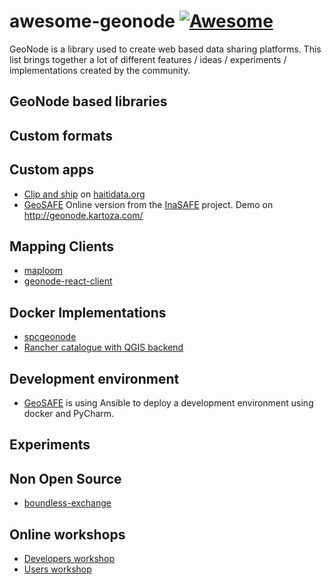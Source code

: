# awesome-geonode  [![Awesome](https://cdn.rawgit.com/sindresorhus/awesome/d7305f38d29fed78fa85652e3a63e154dd8e8829/media/badge.svg)](https://github.com/sindresorhus/awesome)

GeoNode is a library used to create web based data sharing platforms. This list brings together a lot of different features / ideas / experiments / implementations created by the community.

## GeoNode based libraries

## Custom formats

## Custom apps
 - [Clip and ship](https://github.com/HaitiData/haitidata) on [haitidata.org](http://haitidata.org/)
 - [GeoSAFE](https://github.com/kartoza/docker-geosafe) Online version from the [InaSAFE](http://inasafe.org) project. Demo on http://geonode.kartoza.com/

## Mapping Clients
 - [maploom](https://github.com/ROGUE-JCTD/django-maploom)
 - [geonode-react-client](https://github.com/GeoNode/geonode-client)

## Docker Implementations
 - [spcgeonode](https://github.com/olivierdalang/SPCgeonode)
 - [Rancher catalogue with QGIS backend](https://github.com/kartoza/kartoza-rancher-catalogue)

## Development environment
 - [GeoSAFE](https://github.com/kartoza/docker-geosafe) is using Ansible to deploy a development environment using docker and PyCharm.

## Experiments

## Non Open Source
 - [boundless-exchange](https://boundlessgeo.com/boundless-exchange/)

## Online workshops
 - [Developers workshop](http://geonode.org/dev-workshop/#/)
 - [Users workshop](geonode.org/geonode-workshop/foss4git2017/)
